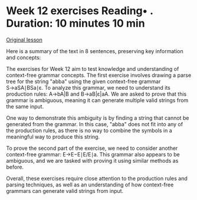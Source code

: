 # Week 12 exercises Reading• . Duration: 10 minutes 10 min

[Original lesson](https://www.coursera.org/learn/uol-fundamentals-of-computer-science/supplement/Op3xK/week-12-exercises)

Here is a summary of the text in 8 sentences, preserving key information and concepts:

The exercises for Week 12 aim to test knowledge and understanding of context-free grammar concepts. The first exercise involves drawing a parse tree for the string "abba" using the given context-free grammar S→aSA∣BSa∣ε. To analyze this grammar, we need to understand its production rules: A→bA|B and B→aB|ε|aA. We are asked to prove that this grammar is ambiguous, meaning it can generate multiple valid strings from the same input.

One way to demonstrate this ambiguity is by finding a string that cannot be generated from the grammar. In this case, "abba" does not fit into any of the production rules, as there is no way to combine the symbols in a meaningful way to produce this string.

To prove the second part of the exercise, we need to consider another context-free grammar: E→E−E∣E/E∣a. This grammar also appears to be ambiguous, and we are tasked with proving it using similar methods as before.

Overall, these exercises require close attention to the production rules and parsing techniques, as well as an understanding of how context-free grammars can generate valid strings from input.


